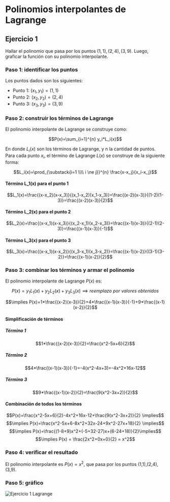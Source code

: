 # Polinomios interpolantes de Lagrange
## Ejercicio 1
Hallar el polinomio que pasa por los puntos $(1,1),(2,4),(3,9)$. Luego, graficar la función con su polinomio interpolante.
### Paso 1: identificar los puntos
Los puntos dados son los siguientes:
- Punto 1: $(x_1,y_1)=(1,1)$
- Punto 2: $(x_2,y_2)=(2,4)$
- Punto 3: $(x_3,y_3)=(3,9)$
### Paso 2: construir los términos de Lagrange
El polinomio interpolante de Lagrange se construye como:

$$P(x)=\sum_{i=1}^{n} y_i*L_i(x)$$

En donde $L_i(x)$ son los términos de Lagrange, y n la cantidad de puntos.
Para cada punto $x_i$, el término de Lagrange $L(x)$ se construye de la siguiente forma:

$$L_i(x)=\prod_{\substack{i=1 \\\\ i \ne j}}^{n} \frac{x-x_j}{x_i-x_j}$$

#### Término L_1(x) para el punto 1
$$L_1(x)=\frac{(x-x_2)(x-x_3)}{(x_1-x_2)(x_1-x_3)}=\frac{(x-2)(x-3)}{(1-2)(1-3)}=\frac{(x-2)(x-3)}{2}$$
#### Término L_2(x) para el punto 2
$$L_2(x)=\frac{(x-x_1)(x-x_3)}{(x_2-x_1)(x_2-x_3)}=\frac{(x-1)(x-3)}{(2-1)(2-3)}=\frac{(x-1)(x-3)}{-1}$$
#### Término L_3(x) para el punto 3
$$L_3(x)=\frac{(x-x_1)(x-x_2)}{(x_3-x_1)(x_3-x_2)}=\frac{(x-1)(x-2)}{(3-1)(3-2)}=\frac{(x-1)(x-2)}{2}$$
### Paso 3: combinar los términos y armar el polinomio
El polinomio interpolante de Lagrange $P(x)$ es: 

$$P(x)=y_1 L_1(x) + y_2 L_2(x) + y_3 L_3(x)\implies reemplazo\ por\ valores\ obtenidos$$

$$\implies P(x)=1*\frac{(x-2)(x-3)}{2}+4*\frac{(x-1)(x-3)}{-1}+9*\frac{(x-1)(x-2)}{2}$$

#### Simplificación de términos
##### Término 1
$$1*\frac{(x-2)(x-3)}{2}=\frac{x^2-5x+6}{2}$$
##### Término 2
$$4*\frac{(x-1)(x-3)}{-1}=-4(x^2-4x+3)=-4x^2+16x-12$$
##### Término 3
$$9*\frac{(x-1)(x-2)}{2}=\frac{9(x^2-3x+2)}{2}$$
#### Combinación de todos los términos
$$P(x)=\frac{x^2-5x+6}{2}-4x^2+16x-12+\frac{9(x^2-3x+2)}{2} \implies$$
$$\implies P(x)=\frac{x^2-5x+6-8x^2+32x-24+9x^2-27x+18}{2} \implies$$
$$\implies P(x)=\frac{(1-8+9)x^2+(-5+32-27)x+(6-24+18)}{2}\implies$$
$$\implies P(x) = \frac{2x^2+0x+0}{2} = x^2$$
### Paso 4: verificar el resultado
El polinomio interpolante es $P(x)=x^2$, que pasa por los puntos (1,1),(2,4),(3,9).
### Paso 5: gráfico
![Ejercicio 1 Lagrange](https://i.imgur.com/csD5QZN.png)

